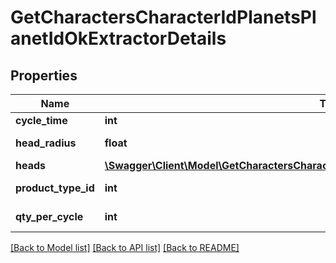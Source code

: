 # GetCharactersCharacterIdPlanetsPlanetIdOkExtractorDetails

## Properties
Name | Type | Description | Notes
------------ | ------------- | ------------- | -------------
**cycle_time** | **int** | in seconds | 
**head_radius** | **float** | head_radius number | 
**heads** | [**\Swagger\Client\Model\GetCharactersCharacterIdPlanetsPlanetIdOkExtractorDetailsHeads[]**](GetCharactersCharacterIdPlanetsPlanetIdOkExtractorDetailsHeads.md) | heads array | 
**product_type_id** | **int** | product_type_id integer | 
**qty_per_cycle** | **int** | qty_per_cycle integer | 

[[Back to Model list]](../README.md#documentation-for-models) [[Back to API list]](../README.md#documentation-for-api-endpoints) [[Back to README]](../README.md)



